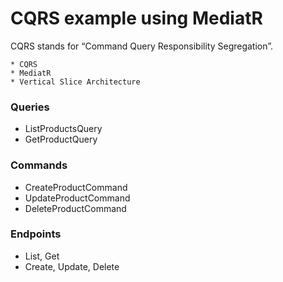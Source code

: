 # CQRS example using MediatR
CQRS stands for “Command Query Responsibility Segregation”.

    * CQRS
    * MediatR
    * Vertical Slice Architecture

### Queries
* ListProductsQuery
* GetProductQuery

### Commands
* CreateProductCommand
* UpdateProductCommand
* DeleteProductCommand

### Endpoints
* List, Get
* Create, Update, Delete
